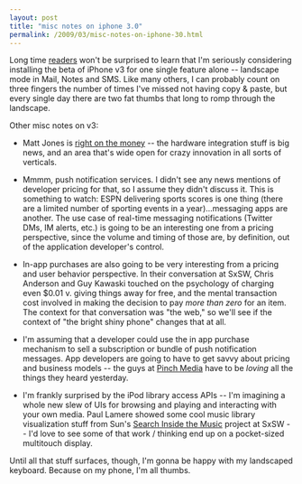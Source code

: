 ```yaml
---
layout: post
title: "misc notes on iphone 3.0"
permalink: /2009/03/misc-notes-on-iphone-30.html
---
```


<p>Long time <a href="http://sippey.typepad.com/filtered/2008/01/five-wishlist-i.html">readers</a> won't be surprised to learn that I'm seriously considering installing the beta of iPhone v3 for one single feature alone -- landscape mode in Mail, Notes and SMS.  Like many others, I can probably count on three fingers the number of times I've missed not having copy &amp; paste, but every single day there are two fat thumbs that long to romp through the landscape.</p>

<p>Other misc notes on v3:</p>

<ul>
<li><p>Matt Jones is <a href="http://magicalnihilism.wordpress.com/2009/03/18/iphone-30-everyware-ready/">right on the money</a> -- the hardware integration stuff is big news, and an area that's wide open for crazy innovation in all sorts of verticals.</p></li>
<li><p>Mmmm, push notification services.  I didn't see any news mentions of developer pricing for that, so I assume they didn't discuss it.  This is something to watch:  ESPN delivering sports scores is one thing (there are a limited number of sporting events in a year)...messaging apps are another.  The use case of real-time messaging notifications (Twitter DMs, IM alerts, etc.) is going to be an interesting one from a pricing perspective, since the volume and timing of those are, by definition, out of the application developer's control.</p></li>
<li><p>In-app purchases are also going to be very interesting from a pricing and user behavior perspective.  In their conversation at SxSW, Chris Anderson and Guy Kawaski touched on the psychology of charging even $0.01 v. giving things away for free, and the mental transaction cost involved in making the decision to pay <em>more than zero</em> for an item.  The context for that conversation was "the web," so we'll see if the context of "the bright shiny phone" changes that at all.</p></li>
<li><p>I'm assuming that a developer could use the in app purchase mechanism to sell a subscription or bundle of push notification messages.  App developers are going to have to get savvy about pricing and business models -- the guys at <a href="http://www.pinchmedia.com/">Pinch Media</a> have to be <em>loving</em> all the things they heard yesterday.</p></li>
<li><p>I'm frankly surprised by the iPod library access APIs -- I'm imagining a whole new slew of UIs for browsing and playing and interacting with your own media.  Paul Lamere showed some cool music library visualization stuff from Sun's <a href="http://research.sun.com/projects/dashboard.php?id=153">Search Inside the Music</a> project at SxSW -- I'd love to see some of that work / thinking end up on a pocket-sized multitouch display.</p></li>
</ul>

<p>Until all that stuff surfaces, though, I'm gonna be happy with my landscaped keyboard.  Because on my phone, I'm all thumbs.</p>



